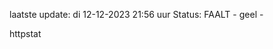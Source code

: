 laatste update: 
di 12-12-2023 21:56   uur 
Status: FAALT - geel - 
<div class="service Y">httpstat</div>